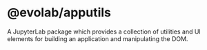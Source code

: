 # @evolab/apputils

A JupyterLab package which provides a collection of utilities and UI elements for building an application and manipulating the DOM.
